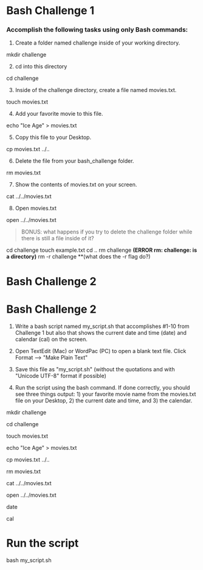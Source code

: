 # Bash Challenge 1

### Accomplish the following tasks using only Bash commands: 

1. Create a folder named challenge inside of your working directory. 

mkdir challenge

2. cd into this directory

cd challenge

3. Inside of the challenge directory, create a file named movies.txt.

touch movies.txt

4. Add your favorite movie to this file. 

echo "Ice Age" > movies.txt

5. Copy this file to your Desktop. 

cp movies.txt ../..

6. Delete the file from your bash_challenge folder. 

rm movies.txt

7. Show the contents of movies.txt on your screen.

cat ../../movies.txt

8. Open movies.txt

open ../../movies.txt

> BONUS: what happens if you try to delete the challenge folder while there is still a file inside of it?

cd challenge
touch example.txt
cd ..
rm challenge **(ERROR rm: challenge: is a directory)**
rm -r challenge **(what does the -r flag do?)

# Bash Challenge 2

# Bash Challenge 2

1. Write a bash script named my_script.sh that accomplishes #1-10 from Challenge 1 but also that shows the current date and time (date) and calendar (cal) on the screen.

2. Open TextEdit (Mac) or WordPac (PC) to open a blank text file. Click Format --> "Make Plain Text"

3. Save this file as "my_script.sh" (without the quotations and with "Unicode UTF-8" format if possible)

4. Run the script using the bash command. If done correctly, you should see three things output: 1) your favorite movie name from the movies.txt file on your Desktop, 2) the current date and time, and 3) the calendar. 

mkdir challenge

cd challenge

touch movies.txt

echo "Ice Age" > movies.txt

cp movies.txt ../..

rm movies.txt

cat ../../movies.txt

open ../../movies.txt

date

cal

# Run the script
bash my_script.sh
